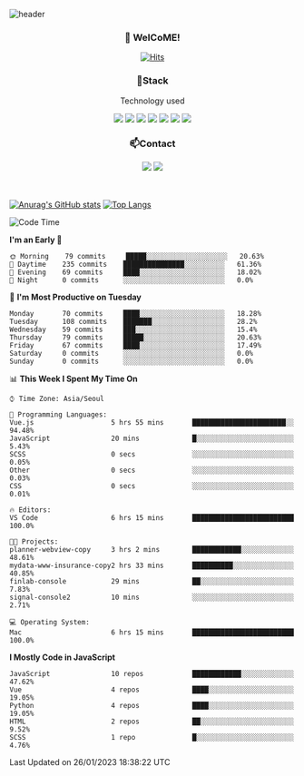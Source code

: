 ![header](https://capsule-render.vercel.app/api?type=waving&color=gradient&height=200&text=Kyungjoon&fontAlign=70&fontAlignY=40&animation=twinkling)

<h3 align="center">👋 WelCoME!</h3>

<div align=center>
  
[![Hits](https://hits.seeyoufarm.com/api/count/incr/badge.svg?url=https%3A%2F%2Fgithub.com%2Fuvula6921&count_bg=%2322BAC9&title_bg=%23827F7F&icon=iconify.svg&icon_color=%2325A27F&title=visits&edge_flat=false)](https://hits.seeyoufarm.com)
  
</div>
<h3 align="center">📌Stack</h3>
<p align="center">Technology used</p>
<div align="center"><img src="https://img.shields.io/badge/HTML5-E34F26?style=flat-square&logo=HTML5&logoColor=white"></img> <img src="https://img.shields.io/badge/CSS3-0A84FF?style=flat-square&logo=CSS3&logoColor=white"></img> <img src="https://img.shields.io/badge/JavaScript-FFCD11?style=flat-square&logo=JavaScript&logoColor=white"></img> <img src="https://img.shields.io/badge/React-00BCF6?style=flat-square&logo=React&logoColor=white"></img> <img src="https://img.shields.io/badge/jQuery-3655FF?style=flat-square&logo=jQuery&logoColor=white"></img> <img src="https://img.shields.io/badge/Ruby-E0115F?style=flat-square&logo=Ruby&logoColor=white"></img> <img src="https://img.shields.io/badge/Python-4B8BBE?style=flat-square&logo=Python&logoColor=white"></img></div>

<h3 align="center">📫Contact</h3>
<div align="center"><a href="https://velog.io/@uvula6921/"><img src="https://img.shields.io/badge/Blog-20c997?style=flat-square&logo=V&logoColor=white"/></a> <a href="pkj6921@gmail.com"><img src="https://img.shields.io/badge/Gmail-EA4335?style=flat-square&logo=Gmail&logoColor=white"/></a></div>
<br>
<br>

[![Anurag's GitHub stats](https://github-readme-stats.vercel.app/api?username=uvula6921&hide=stars,issues&show_icons=true&count_private=true&theme=tokyonight)](https://github.com/anuraghazra/github-readme-stats)
[![Top Langs](https://github-readme-stats.vercel.app/api/top-langs/?username=uvula6921&hide=css,jupyter%20notebook,html&exclude_repo=uvula6921,uvula6921.github.io&layout=compact&langs_count=8)](https://github.com/anuraghazra/github-readme-stats)

<!--START_SECTION:waka-->
![Code Time](http://img.shields.io/badge/Code%20Time-1%2C371%20hrs%206%20mins-blue)

**I'm an Early 🐤** 

```text
🌞 Morning    79 commits     █████░░░░░░░░░░░░░░░░░░░░   20.63% 
🌆 Daytime    235 commits    ███████████████░░░░░░░░░░   61.36% 
🌃 Evening    69 commits     ████░░░░░░░░░░░░░░░░░░░░░   18.02% 
🌙 Night      0 commits      ░░░░░░░░░░░░░░░░░░░░░░░░░   0.0%

```
📅 **I'm Most Productive on Tuesday** 

```text
Monday       70 commits     ████░░░░░░░░░░░░░░░░░░░░░   18.28% 
Tuesday      108 commits    ███████░░░░░░░░░░░░░░░░░░   28.2% 
Wednesday    59 commits     ███░░░░░░░░░░░░░░░░░░░░░░   15.4% 
Thursday     79 commits     █████░░░░░░░░░░░░░░░░░░░░   20.63% 
Friday       67 commits     ████░░░░░░░░░░░░░░░░░░░░░   17.49% 
Saturday     0 commits      ░░░░░░░░░░░░░░░░░░░░░░░░░   0.0% 
Sunday       0 commits      ░░░░░░░░░░░░░░░░░░░░░░░░░   0.0%

```


📊 **This Week I Spent My Time On** 

```text
⌚︎ Time Zone: Asia/Seoul

💬 Programming Languages: 
Vue.js                   5 hrs 55 mins       ███████████████████████░░   94.48% 
JavaScript               20 mins             █░░░░░░░░░░░░░░░░░░░░░░░░   5.43% 
SCSS                     0 secs              ░░░░░░░░░░░░░░░░░░░░░░░░░   0.05% 
Other                    0 secs              ░░░░░░░░░░░░░░░░░░░░░░░░░   0.03% 
CSS                      0 secs              ░░░░░░░░░░░░░░░░░░░░░░░░░   0.01%

🔥 Editors: 
VS Code                  6 hrs 15 mins       █████████████████████████   100.0%

🐱‍💻 Projects: 
planner-webview-copy     3 hrs 2 mins        ████████████░░░░░░░░░░░░░   48.61% 
mydata-www-insurance-copy2 hrs 33 mins       ██████████░░░░░░░░░░░░░░░   40.85% 
finlab-console           29 mins             ██░░░░░░░░░░░░░░░░░░░░░░░   7.83% 
signal-console2          10 mins             ░░░░░░░░░░░░░░░░░░░░░░░░░   2.71%

💻 Operating System: 
Mac                      6 hrs 15 mins       █████████████████████████   100.0%

```

**I Mostly Code in JavaScript** 

```text
JavaScript               10 repos            ████████████░░░░░░░░░░░░░   47.62% 
Vue                      4 repos             ████░░░░░░░░░░░░░░░░░░░░░   19.05% 
Python                   4 repos             ████░░░░░░░░░░░░░░░░░░░░░   19.05% 
HTML                     2 repos             ██░░░░░░░░░░░░░░░░░░░░░░░   9.52% 
SCSS                     1 repo              █░░░░░░░░░░░░░░░░░░░░░░░░   4.76%

```



 Last Updated on 26/01/2023 18:38:22 UTC
<!--END_SECTION:waka-->
